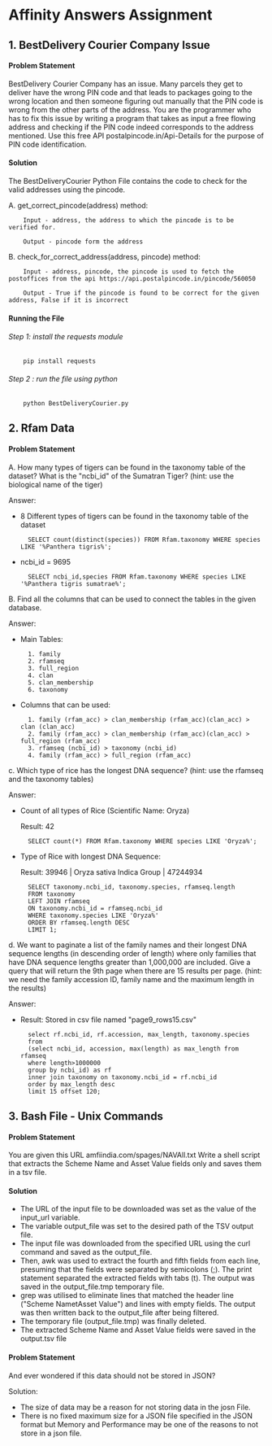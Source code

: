 
# Affinity Answers Assignment

## 1. BestDelivery Courier Company Issue

#### Problem Statement
BestDelivery Courier Company has an issue. Many parcels they get to deliver have the wrong PIN code and that leads to packages going to the wrong location and then someone figuring out manually that the PIN code is wrong from the other parts of the address. You are the programmer who has to fix this issue by writing a program that takes as input a free flowing address and checking if the PIN code indeed corresponds to the address mentioned. Use this free API postalpincode.in/Api-Details for the purpose of PIN code identification.

#### Solution

The BestDeliveryCourier Python File contains the code to check for the valid addresses using the pincode.

A. get_correct_pincode(address) method:

        Input - address, the address to which the pincode is to be verified for.

        Output - pincode form the address

B. check_for_correct_address(address, pincode) method:

        Input - address, pincode, the pincode is used to fetch the postoffices from the api https://api.postalpincode.in/pincode/560050

        Output - True if the pincode is found to be correct for the given address, False if it is incorrect

#### Running the File

###### Step 1: install the requests module
        pip install requests

###### Step 2 : run the file using python
        python BestDeliveryCourier.py

## 2. Rfam Data

#### Problem Statement

A. How many types of tigers can be found in the taxonomy table of the dataset? What is the "ncbi_id" of the Sumatran Tiger? (hint: use the biological name of the tiger)

Answer: 

- 8 Different types of tigers can be found in the taxonomy table of the dataset

        SELECT count(distinct(species)) FROM Rfam.taxonomy WHERE species LIKE '%Panthera tigris%';

- ncbi_id = 9695

        SELECT ncbi_id,species FROM Rfam.taxonomy WHERE species LIKE '%Panthera tigris sumatrae%';

B. Find all the columns that can be used to connect the tables in the given database.

Answer:

- Main Tables:

        1. family
        2. rfamseq
        3. full_region
        4. clan
        5. clan_membership
        6. taxonomy

- Columns that can be used:

        1. family (rfam_acc) > clan_membership (rfam_acc)(clan_acc) > clan (clan_acc)
        2. family (rfam_acc) > clan_membership (rfam_acc)(clan_acc) > full_region (rfam_acc)
        3. rfamseq (ncbi_id) > taxonomy (ncbi_id)
        4. family (rfam_acc) > full_region (rfam_acc)

c. Which type of rice has the longest DNA sequence? (hint: use the rfamseq and the taxonomy tables)

Answer:

- Count of all types of Rice (Scientific Name: Oryza)
        
    Result: 42

        SELECT count(*) FROM Rfam.taxonomy WHERE species LIKE 'Oryza%';

- Type of Rice with longest DNA Sequence:

    Result: 39946 | Oryza sativa Indica Group | 47244934

        SELECT taxonomy.ncbi_id, taxonomy.species, rfamseq.length 
        FROM taxonomy 
        LEFT JOIN rfamseq
        ON taxonomy.ncbi_id = rfamseq.ncbi_id
        WHERE taxonomy.species LIKE 'Oryza%' 
        ORDER BY rfamseq.length DESC
        LIMIT 1;

d. We want to paginate a list of the family names and their longest DNA sequence lengths (in descending order of length) where only families that have DNA sequence lengths greater than 1,000,000 are included. Give a query that will return the 9th page when there are 15 results per page. (hint: we need the family accession ID, family name and the maximum length in the results)

Answer:

- Result: Stored in csv file named "page9_rows15.csv"

        select rf.ncbi_id, rf.accession, max_length, taxonomy.species
        from
        (select ncbi_id, accession, max(length) as max_length from rfamseq 
        where length>1000000
        group by ncbi_id) as rf
        inner join taxonomy on taxonomy.ncbi_id = rf.ncbi_id
        order by max_length desc
        limit 15 offset 120;

## 3. Bash File - Unix Commands

#### Problem Statement

You are given this URL amfiindia.com/spages/NAVAll.txt Write a shell script that extracts the Scheme Name and Asset Value fields only and saves them in a tsv file.

#### Solution

- The URL of the input file to be downloaded was set as the value of the input_url variable.
- The variable output_file was set to the desired path of the TSV output file.
- The input file was downloaded from the specified URL using the curl command and saved as the output_file.
- Then, awk was used to extract the fourth and fifth fields from each line, presuming that the fields were separated by semicolons (;). The print statement separated the extracted fields with tabs (t). The output was saved in the output_file.tmp temporary file.
- grep was utilised to eliminate lines that matched the header line ("Scheme NametAsset Value") and lines with empty fields. The output was then written back to the output_file after being filtered.
- The temporary file (output_file.tmp) was finally deleted.
- The extracted Scheme Name and Asset Value fields were saved in the output.tsv file


#### Problem Statement

And ever wondered if this data should not be stored in JSON?

Solution:

- The size of data may be a reason for not storing data in the josn File.
- There is no fixed maximum size for a JSON file specified in the JSON format but Memory and Performance may be one of the reasons to not store in a json file.
